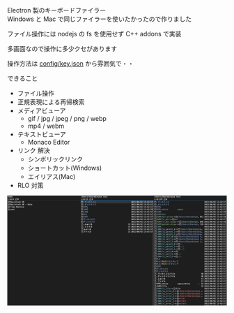 Electron 製のキーボードファイラー  
Windows と Mac で同じファイラーを使いたかったので作りました

ファイル操作には nodejs の fs を使用せず C++ addons で実装

多画面なので操作に多少クセがあります

操作方法は [config/key.json](config/key.json) から雰囲気で・・

できること

- ファイル操作
- 正規表現による再帰検索
- メディアビューア
  - gif / jpg / jpeg / png / webp
  - mp4 / webm
- テキストビューア
  - Monaco Editor
- リンク 解決
  - シンボリックリンク
  - ショートカット(Windows)
  - エイリアス(Mac)
- RLO 対策

![](docs/img/0.0.14.png)
